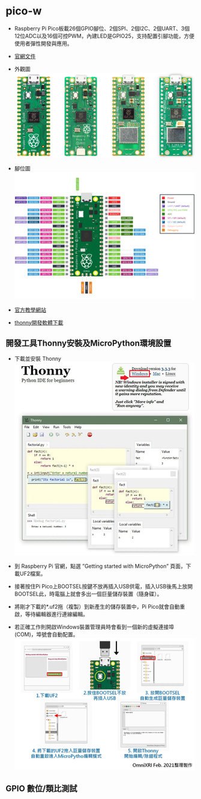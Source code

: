 
# pico-w

- Raspberry Pi Pico板載26個GPIO腳位、2個SPI、2個I2C、2個UART、3個12位ADC以及16個可控PWM，內建LED是GPIO25，支持配置引腳功能，方便使用者彈性開發與應用。

- [官網文件](https://www.raspberrypi.com/documentation/microcontrollers/raspberry-pi-pico.html)

- 外觀圖
![Alt text](./icons/pico外觀.jpg)

- 腳位圖
![Alt text](./icons/pico腳位.svg)

- [官方教學網站](https://projects.raspberrypi.org/en/projects/getting-started-with-the-pico)

- [thonny開發軟體下載](https://thonny.org/)

## 開發工具Thonny安裝及MicroPython環境設置

- 下載並安裝 Thonny
![Alt text](./icons/thonny畫面.webp)

- 到 Raspberry Pi 官網，點選 ”Getting started with MicroPython” 頁面，下載UF2檔案。
- 接著按住Pi Pico上BOOTSEL按鍵不放再插入USB供電，插入USB後馬上放開BOOTSEL此，時電腦上就會多出一個巨量儲存裝置（隨身碟）。
- 將剛才下載的*.uf2拖（複製）到新產生的儲存裝置中，Pi Pico就會自動重啟，等待編輯器進行連線編輯。
- 若正確工作則開啟Windows裝置管理員時會看到一個新的虛擬連接埠(COM)，埠號會自動配置。
![Alt text](./icons/micropython環境設置流程.webp)

## GPIO 數位/類比測試
